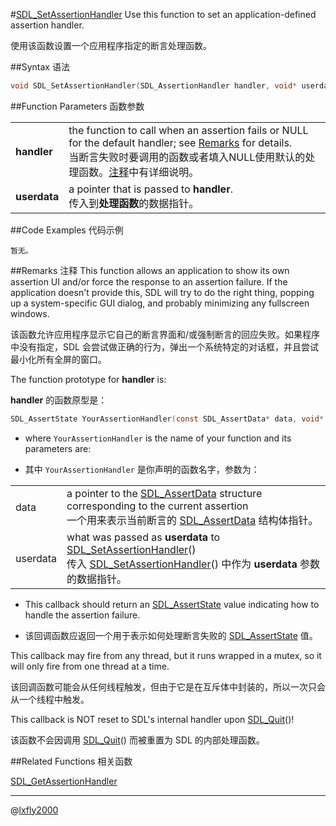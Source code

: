 #[SDL_SetAssertionHandler](https://wiki.libsdl.org/SDL_SetAssertionHandler)
Use this function to set an application-defined assertion handler.

使用该函数设置一个应用程序指定的断言处理函数。

##Syntax 语法
```C
void SDL_SetAssertionHandler(SDL_AssertionHandler handler, void* userdata)
```

##Function Parameters 函数参数

<table>
<tr><td><b>handler</b></td><td>the function to call when an assertion fails or NULL for the default handler; see <a href="#remarks-注释">Remarks</a> for details.<br/>
当断言失败时要调用的函数或者填入NULL使用默认的处理函数。<a href="#remarks-注释">注释</a>中有详细说明。</td></tr>
<tr><td><b>userdata</b></td><td>a pointer that is passed to <b>handler</b>.<br/>
传入到<b>处理函数</b>的数据指针。</td></tr>
</table>

##Code Examples 代码示例
```
暂无。
```

##Remarks 注释
This function allows an application to show its own assertion UI and/or force the response to an assertion failure. If the application doesn't provide this, SDL will try to do the right thing, popping up a system-specific GUI dialog, and probably minimizing any fullscreen windows.

该函数允许应用程序显示它自己的断言界面和/或强制断言的回应失败。如果程序中没有指定，SDL 会尝试做正确的行为，弹出一个系统特定的对话框，并且尝试最小化所有全屏的窗口。

The function prototype for **handler** is:

**handler** 的函数原型是：
```C
SDL_AssertState YourAssertionHandler(const SDL_AssertData* data, void* userdata)
```

* where `YourAssertionHandler` is the name of your function and its parameters are:

* 其中 `YourAssertionHandler` 是你声明的函数名字，参数为：
<table>
<tr><td>data</td><td>a pointer to the <a href="../Structures/SDL_AssertData">SDL_AssertData</a> structure corresponding to the current assertion<br/>
一个用来表示当前断言的 <a href="../Structures/SDL_AssertData">SDL_AssertData</a> 结构体指针。</td></tr>
<tr><td>userdata</td><td>what was passed as <b>userdata</b> to <a href="SDL_SetAssertionHandler.md">SDL_SetAssertionHandler</a>()<br/>
传入 <a href="SDL_SetAssertionHandler.md">SDL_SetAssertionHandler</a>() 中作为 <b>userdata</b> 参数的数据指针。</td></tr>
</table>

* This callback should return an [SDL_AssertState](../Enumerations/SDL_AssertState.md) value indicating how to handle the assertion failure.

* 该回调函数应返回一个用于表示如何处理断言失败的 [SDL_AssertState](../Enumerations/SDL_AssertState.md) 值。

This callback may fire from any thread, but it runs wrapped in a mutex, so it will only fire from one thread at a time.

该回调函数可能会从任何线程触发，但由于它是在互斥体中封装的，所以一次只会从一个线程中触发。

This callback is NOT reset to SDL's internal handler upon [SDL_Quit](SDL_Quit.md)()!

该函数不会因调用 [SDL_Quit](SDL_Quit.md)() 而被重置为 SDL 的内部处理函数。

##Related Functions 相关函数

[SDL_GetAssertionHandler](SDL_GetAssertionHandler.md)

---
@[lxfly2000](https://github.com/lxfly2000)
